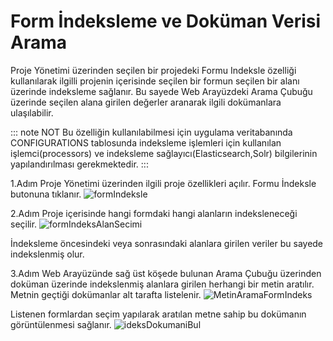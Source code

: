 ﻿# Form İndeksleme ve Doküman Verisi Arama
Proje Yönetimi üzerinden seçilen bir projedeki Formu Indeksle özelliği kullanılarak ilgilli projenin içerisinde seçilen bir formun seçilen bir alanı üzerinde indeksleme sağlanır. Bu sayede Web Arayüzdeki Arama Çubuğu üzerinde seçilen alana girilen değerler aranarak ilgili dokümanlara ulaşılabilir.

::: note NOT Bu özelliğin kullanılabilmesi için uygulama veritabanında CONFIGURATIONS tablosunda indeksleme işlemleri için kullanılan işlemci(processors) ve indeksleme sağlayıcı(Elasticsearch,Solr) bilgilerinin yapılandırılması gerekmektedir. :::


1.Adım
Proje Yönetimi üzerinden ilgili proje özellikleri açılır. Formu İndeksle butonuna tıklanır.
![formIndeksle](https://docsbimser.blob.core.windows.net/imagecontainer/formIndeksProjectManagement-7306e2c5-a624-4418-adcf-a27d15bf972d.png)

2.Adım
Proje içerisinde hangi formdaki hangi alanların indeksleneceği seçilir.
![formIndeksAlanSecimi](https://docsbimser.blob.core.windows.net/imagecontainer/formIndeksAlanSecimi-f116cd26-0ea2-457f-84c5-c2c8a5b9fb98.png)

İndeksleme öncesindeki veya sonrasındaki alanlara girilen veriler bu sayede indekslenmiş olur.

3.Adım 
Web Arayüzünde sağ üst köşede bulunan Arama Çubuğu üzerinden doküman üzerinde indekslenmiş alanlara girilen herhangi bir metin aratılır. Metnin geçtiği dokümanlar alt tarafta listelenir. 
![MetinAramaFormIndeks](https://docsbimser.blob.core.windows.net/imagecontainer/MetinAramaFormIndeks-3a0ded1f-6099-4247-bf00-3c79041d8953.png)

Listenen formlardan seçim yapılarak aratılan metne sahip bu dokümanın görüntülenmesi sağlanır.
![ideksDokumaniBul](https://docsbimser.blob.core.windows.net/imagecontainer/DokumaniBul-b6aa1863-c3a9-4e9c-9e2e-066c99ff7abd.png)
